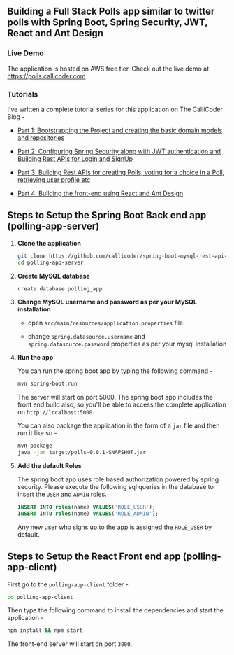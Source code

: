 ## Building a Full Stack Polls app similar to twitter polls with Spring Boot, Spring Security, JWT, React and Ant Design

### Live Demo
 	 
The application is hosted on AWS free tier. Check out the live demo at https://polls.callicoder.com

### Tutorials

I've written a complete tutorial series for this application on The CalliCoder Blog -

+ [Part 1: Bootstrapping the Project and creating the basic domain models and repositories](https://www.callicoder.com/spring-boot-spring-security-jwt-mysql-react-app-part-1/)

+ [Part 2: Configuring Spring Security along with JWT authentication and Building Rest APIs for Login and SignUp](https://www.callicoder.com/spring-boot-spring-security-jwt-mysql-react-app-part-2/)

+ [Part 3: Building Rest APIs for creating Polls, voting for a choice in a Poll, retrieving user profile etc](https://www.callicoder.com/spring-boot-spring-security-jwt-mysql-react-app-part-3/)

+ [Part 4: Building the front-end using React and Ant Design](https://www.callicoder.com/spring-boot-spring-security-jwt-mysql-react-app-part-4/)

## Steps to Setup the Spring Boot Back end app (polling-app-server)

1. **Clone the application**

	```bash
	git clone https://github.com/callicoder/spring-boot-mysql-rest-api-tutorial.git
	cd polling-app-server
	```

2. **Create MySQL database**

	```bash
	create database polling_app
	```

3. **Change MySQL username and password as per your MySQL installation**

	+ open `src/main/resources/application.properties` file.

	+ change `spring.datasource.username` and `spring.datasource.password` properties as per your mysql installation

4. **Run the app**

	You can run the spring boot app by typing the following command -

	```bash
	mvn spring-boot:run
	```

	The server will start on port 5000. The spring boot app includes the front end build also, so you'll be able to access the complete application on `http://localhost:5000`.

	You can also package the application in the form of a `jar` file and then run it like so -

	```bash
	mvn package
	java -jar target/polls-0.0.1-SNAPSHOT.jar
	```
5. **Add the default Roles**
	
	The spring boot app uses role based authorization powered by spring security. Please execute the following sql queries in the database to insert the `USER` and `ADMIN` roles.

	```sql
	INSERT INTO roles(name) VALUES('ROLE_USER');
	INSERT INTO roles(name) VALUES('ROLE_ADMIN');
	```

	Any new user who signs up to the app is assigned the `ROLE_USER` by default.

## Steps to Setup the React Front end app (polling-app-client)

First go to the `polling-app-client` folder -

```bash
cd polling-app-client
```

Then type the following command to install the dependencies and start the application -

```bash
npm install && npm start
```

The front-end server will start on port `3000`.